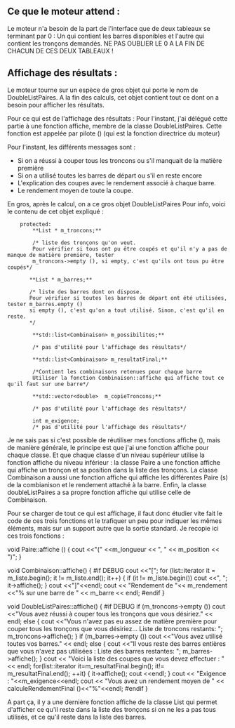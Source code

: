 ## Ce que le moteur attend :

Le moteur n'a besoin de la part de l'interface que de deux tableaux se terminant par 0 :
Un qui contient les barres disponibles et l'autre qui contient les tronçons demandés.
NE PAS OUBLIER LE 0 A LA FIN DE CHACUN DE CES DEUX TABLEAUX !

## Affichage des résultats :

Le moteur tourne sur un espèce de gros objet qui porte le nom de DoubleListPaires.
A la fin des calculs, cet objet contient tout ce dont on a besoin pour afficher les résultats.

Pour ce qui est de l'affichage des résultats :
Pour l'instant, j'ai délégué cette partie à une fonction affiche, membre de la classe DoubleListPaires.
Cette fonction est appelée par pilote () (qui est la fonction directrice du moteur)

Pour l'instant, les différents messages sont :
- Si on a réussi à couper tous les troncons ou s'il manquait de la matière première
- Si on a utilisé toutes les barres de départ ou s'il en reste encore
- L'explication des coupes avec le rendement associé à chaque barre.
- Le rendement moyen de toute la coupe.

En gros, après le calcul, on a ce gros objet DoubleListPaires
Pour info, voici le contenu de cet objet expliqué :

        protected:
            **List * m_troncons;**	
            
            /* liste des tronçons qu'on veut. 
            Pour vérifier si tous ont pu être coupés et qu'il n'y a pas de manque de matière première, tester 
            m_troncons->empty (), si empty, c'est qu'ils ont tous pu être coupés*/
           
           **List * m_barres;**
           
           /* liste des barres dont on dispose.
           Pour vérifier si toutes les barres de départ ont été utilisées, tester m_barres.empty ()
           si empty (), c'est qu'on a tout utilisé. Sinon, c'est qu'il en reste.
           */
            
            **std::list<Combinaison> m_possibilites;**
            
            /* pas d'utilité pour l'affichage des résultats*/
            
            **std::list<Combinaison> m_resultatFinal;**
            
            /*Contient les combinaisons retenues pour chaque barre
            Utiliser la fonction Combinaison::affiche qui affiche tout ce qu'il faut sur une barre*/
            
            **std::vector<double>  m_copieTroncons;**
            
            /* pas d'utilité pour l'affichage des résultats*/
            
            int m_exigence; 
            /* pas d'utilité pour l'affichage des résultats*/

Je ne sais pas si c'est possible de réutiliser mes fonctions affiche (), mais de manière générale, le principe est que j'ai une fonction affiche pour chaque classe. Et que chaque classe d'un niveau supérieur utilise la fonction affiche du niveau inférieur : la classe Paire a une fonction affiche qui affiche un tronçon et sa position dans la liste des tronçons. La classe Combinaison a aussi une fonction affiche qui affiche les différentes Paire (s) de la combianison et le rendement attaché à la barre. Enfin, la classe doubleListPaires a sa propre fonction affiche qui utilise celle de Combinaison.

Pour se charger de tout ce qui est affichage, il faut donc étudier vite fait le code de ces trois fonctions et le trafiquer un peu pour indiquer les mêmes éléments, mais sur un support autre que la sortie standard. Je recopie ici ces trois fonctions :

void Paire::affiche ()
{
    cout <<"(" <<m_longueur << ", " << m_position << ")";
}

void Combinaison::affiche()
{
	#if DEBUG
    cout <<"[";
    for (list<Paire>::iterator it = m_liste.begin(); it != m_liste.end(); it++)
    {
        if (it != m_liste.begin())
            cout <<", ";
        it->affiche();
    }
    cout <<"]"<<endl;
    cout << "Rendement de "<< m_rendement <<"\% sur une barre de " << m_barre << endl;
    #endif
}


void DoubleListPaires::affiche()
{
	#if DEBUG
	if (m_troncons->empty ())
		cout <<"Vous avez réussi à couper tous les tronçons que vous désiriez." << endl;
	else
	{
    	cout <<"Vous n'avez pas eu assez de matière première pour couper tous les tronçons que vous désiriez... Liste de troncons restants: ";
    	m_troncons->affiche();
    }
    if (m_barres->empty ())
		cout <<"Vous avez utilisé toutes vos barres." << endl;
	else
	{
    	cout <<"Il vous reste des barres entières que vous n'avez pas utilisées : Liste des barres restantes: ";
    	m_barres->affiche();
    }
    cout << "Voici la liste des coupes que vous devez effectuer : " << endl;
    for(list<Combinaison>::iterator it=m_resultatFinal.begin(); it!= m_resultatFinal.end(); ++it)
    {
        it->affiche();
        cout <<endl;
    }
    cout << "Exigence : "<<m_exigence<<endl;
	cout << "Vous avez un rendement moyen de " << calculeRendementFinal ()<<"%"<<endl;
	#endif
}

A part ça, il y a une dernière fonction affiche de la classe List qui permet d'afficher ce qu'il reste dans la liste des tronçons si on ne les a pas tous utilisés, et ce qu'il reste dans la liste des barres.
